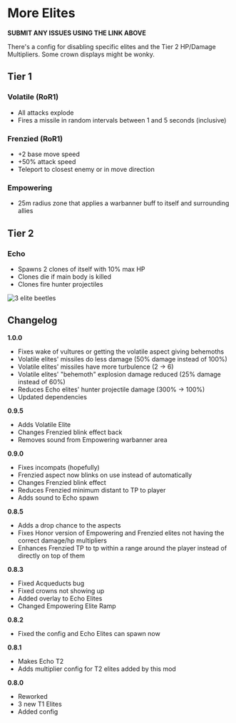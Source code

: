 # More Elites

**SUBMIT ANY ISSUES USING THE LINK ABOVE**

There's a config for disabling specific elites and the Tier 2 HP/Damage Multipliers. Some crown displays might be wonky.

## Tier 1

### Volatile (RoR1)

- All attacks explode
- Fires a missile in random intervals between 1 and 5 seconds (inclusive)

### Frenzied (RoR1)

- +2 base move speed
- +50% attack speed
- Teleport to closest enemy or in move direction

### Empowering

- 25m radius zone that applies a warbanner buff to itself and surrounding allies

## Tier 2

### Echo

- Spawns 2 clones of itself with 10% max HP
- Clones die if main body is killed
- Clones fire hunter projectiles

![3 elite beetles](https://i.ibb.co/4NJqjwk/moreelites.png)

## Changelog

**1.0.0**

- Fixes wake of vultures or getting the volatile aspect giving behemoths
- Volatile elites' missiles do less damage (50% damage instead of 100%)
- Volatile elites' missiles have more turbulence (2 -> 6)
- Volatile elites' "behemoth" explosion damage reduced (25% damage instead of 60%)
- Reduces Echo elites' hunter projectile damage (300% -> 100%)
- Updated dependencies

**0.9.5**

- Adds Volatile Elite
- Changes Frenzied blink effect back
- Removes sound from Empowering warbanner area

**0.9.0**

- Fixes incompats (hopefully)
- Frenzied aspect now blinks on use instead of automatically
- Changes Frenzied blink effect
- Reduces Frenzied minimum distant to TP to player
- Adds sound to Echo spawn

**0.8.5**

- Adds a drop chance to the aspects
- Fixes Honor version of Empowering and Frenzied elites not having the correct damage/hp multipliers
- Enhances Frenzied TP to tp within a range around the player instead of directly on top of them

**0.8.3**

- Fixed Acqueducts bug
- Fixed crowns not showing up
- Added overlay to Echo Elites
- Changed Empowering Elite Ramp

**0.8.2**

- Fixed the config and Echo Elites can spawn now

**0.8.1**

- Makes Echo T2
- Adds multiplier config for T2 elites added by this mod

**0.8.0**

- Reworked
- 3 new T1 Elites
- Added config
